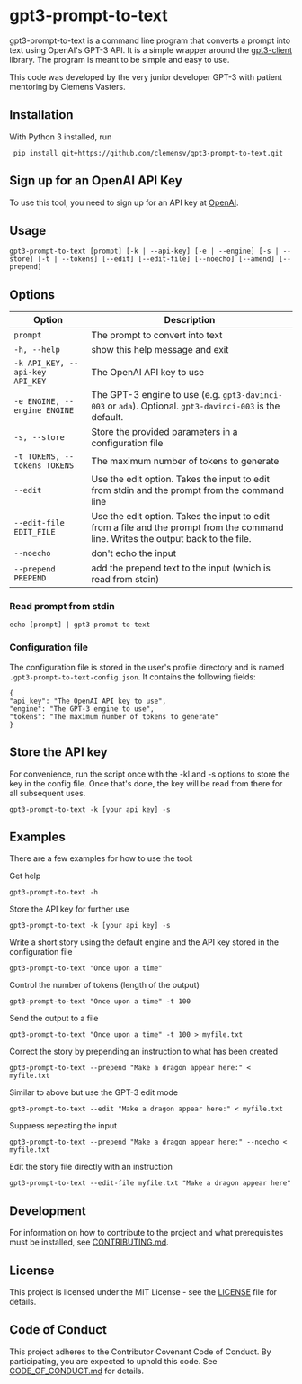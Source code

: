 # gpt3-prompt-to-text

gpt3-prompt-to-text is a command line program that converts a prompt into text using OpenAI's GPT-3 API. It is a simple wrapper around the [gpt3-client](https://github.com/openai/gpt-3-client) library. The program is meant to be simple and easy to use.

This code was developed by the very junior developer GPT-3 with patient mentoring by Clemens Vasters.

## Installation

With Python 3 installed, run

```
 pip install git+https://github.com/clemensv/gpt3-prompt-to-text.git
```

## Sign up for an OpenAI API Key

To use this tool, you need to sign up for an API key at [OpenAI](https://beta.openai.com/).

## Usage

```
gpt3-prompt-to-text [prompt] [-k | --api-key] [-e | --engine] [-s | --store] [-t | --tokens] [--edit] [--edit-file] [--noecho] [--amend] [--prepend]
```

## Options

| Option | Description |
| --- | --- |
| `prompt` | The prompt to convert into text |
| `-h, --help` | show this help message and exit |
| `-k API_KEY, --api-key API_KEY` | The OpenAI API key to use |
| `-e ENGINE, --engine ENGINE` | The GPT-3 engine to use (e.g. `gpt3-davinci-003` or `ada`). Optional. `gpt3-davinci-003` is the default. |
| `-s, --store` | Store the provided parameters in a configuration file |
| `-t TOKENS, --tokens TOKENS` | The maximum number of tokens to generate |
| `--edit` | Use the edit option. Takes the input to edit from stdin and the prompt from the command line |
| `--edit-file EDIT_FILE` | Use the edit option. Takes the input to edit from a file and the prompt from the command line. Writes the output back to the file. |
| `--noecho` | don't echo the input |
| `--prepend PREPEND` | add the prepend text to the input (which is read from stdin) |

### Read prompt from stdin

```
echo [prompt] | gpt3-prompt-to-text
```

### Configuration file

The configuration file is stored in the user's profile directory and is named `.gpt3-prompt-to-text-config.json`. It contains the following fields:

```
{
"api_key": "The OpenAI API key to use",
"engine": "The GPT-3 engine to use",
"tokens": "The maximum number of tokens to generate"
}
```

## Store the API key

For convenience, run the script once with the -kl and -s options to store the key in the config file. Once that's done, the key will be read from there for all subsequent uses. 

```
gpt3-prompt-to-text -k [your api key] -s
```

## Examples

There are a few examples for how to use the tool:

Get help

```
gpt3-prompt-to-text -h
```

Store the API key for further use

```
gpt3-prompt-to-text -k [your api key] -s
```

Write a short story using the default engine and the API key stored in the configuration file

```
gpt3-prompt-to-text "Once upon a time"
```

Control the number of tokens (length of the output)

```
gpt3-prompt-to-text "Once upon a time" -t 100
```

Send the output to a file

```
gpt3-prompt-to-text "Once upon a time" -t 100 > myfile.txt
```

Correct the story by prepending an instruction to what has been created

```
gpt3-prompt-to-text --prepend "Make a dragon appear here:" < myfile.txt
```

Similar to above but use the GPT-3 edit mode

```
gpt3-prompt-to-text --edit "Make a dragon appear here:" < myfile.txt
```

Suppress repeating the input

```
gpt3-prompt-to-text --prepend "Make a dragon appear here:" --noecho < myfile.txt
```

Edit the story file directly with an instruction

```
gpt3-prompt-to-text --edit-file myfile.txt "Make a dragon appear here"
```

## Development

For information on how to contribute to the project and what prerequisites must be installed, see [CONTRIBUTING.md](CONTRIBUTING.md).

## License

This project is licensed under the MIT License - see the [LICENSE](LICENSE) file for details.

## Code of Conduct

This project adheres to the Contributor Covenant Code of Conduct. By participating, you are expected to uphold this code. See [CODE_OF_CONDUCT.md](CODE_OF_CONDUCT.md) for details.

